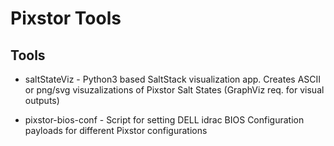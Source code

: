 # Pixstor Tools

## Tools

- saltStateViz - Python3 based SaltStack visualization app. Creates ASCII or png/svg visuzalizations of Pixstor Salt States (GraphViz req. for visual outputs) 

- pixstor-bios-conf - Script for setting DELL idrac BIOS Configuration payloads for different Pixstor configurations
